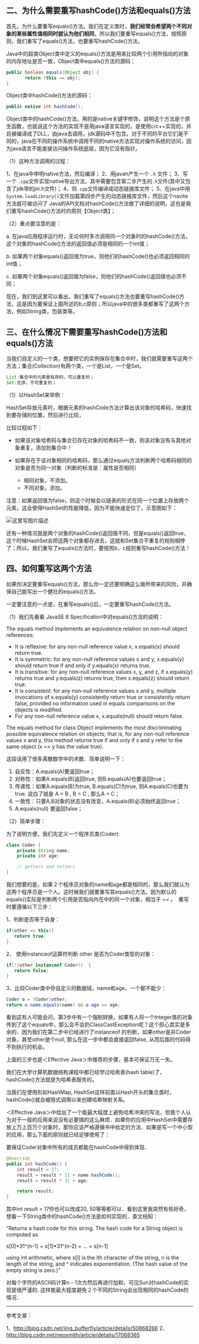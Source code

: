 ## 二、为什么需要重写hashCode()方法和equals()方法

首先，为什么要重写equals()方法。我们在定义类时，**我们经常会希望两个不同对象的某些属性值相同时就认为他们相同**，所以我们要重写equals()方法，按照原则，我们重写了equals()方法，也要重写hashCode()方法。

Java中的超类Object类中定义的equals()方法是用来比较两个引用所指向的对象的内存地址是否一致，Object类中equals()方法的源码：

```java
public boolean equals(Object obj) {
       return (this == obj);
}
```

Object类中hashCode()方法的源码：

```java
public native int hashCode();
```

Object类中的hashCode()方法，用的是native关键字修饰，说明这个方法是个原生函数，也就说这个方法的实现不是用java语言实现的，是使用c/c++实现的，并且被编译成了DLL，由java去调用，jdk源码中不包含。对于不同的平台它们是不同的，java在不同的操作系统中调用不同的native方法实现对操作系统的访问，因为java语言不能直接访问操作系统底层，因为它没有指针。

（1）这种方法调用的过程：

1、在java中申明native方法，然后编译； 
2、用javah产生一个 `.h` 文件； 
3、写一个 `.cpp`文件实现native导出方法，其中需要包含第二步产生的`.h`文件(其中又包含了jdk带的jni.h文件)； 
4、将`.cpp`文件编译成动态链接库文件； 
5、在java中用`System.loadLibrary()`文件加载第四步产生的动态链接库文件，然后这个navite方法就可被访问了 
Java的API文档对hashCode()方法做了详细的说明，这也是我们重写hashCode()方法时的原则【Object类】；

（2）重点要注意的是：

a. 在java应用程序运行时，无论何时多次调用同一个对象时的hashCode()方法，这个对象的hashCode()方法的返回值必须是相同的一个int值；

b. 如果两个对象equals()返回值为true，则他们的hashCode()也必须返回相同的int值；

c. 如果两个对象equals()返回值为false，则他们的hashCode()返回值也必须不同；

现在，我们到这里可以看出，我们重写了equals()方法也要重写hashCode()方法，这是因为要保证上面所述的b,c原则；所以java中的很多类都重写了这两个方法，例如String类，包装类等。

## 三、在什么情况下需要重写hashCode()方法和equals()方法

当我们自定义的一个类，想要把它的实例保存在集合中时，我们就需要重写这两个方法；集合(Collection)有两个类，一个是List，一个是Set。

```java
List:集合中的元素是有序的，可以重复的；
Set:无序，不可重复的；
```

（1）以HashSet来举例：

HashSet存放元素时，根据元素的hashCode方法计算出该对象的哈希码，快速找到要存储的位置，然后进行比较，

比较过程如下：

- 如果该对象哈希码与集合已存在对象的哈希码不一致，则该对象没有与其他对象重复，添加到集合中！

- 如果存在于该对象相同的哈希码，那么通过equals方法判断两个哈希码相同的对象是否为同一对象（判断的标准是：属性是否相同）

   

  - 相同对象，不添加。
  - 不同对象，添加。

注意：如果返回值为false，则这个时候会以链表的形式在同一个位置上存放两个元素，这会使得HashSet的性能降低，因为不能快速定位了。示意图如下：

![这里写图片描述](https://typoralim.oss-cn-beijing.aliyuncs.com/img/20210201134305.png)

还有一种情况就是两个对象的hashCode()返回值不同，但是equals()返回true，这个时候HashSet会把这两个对象都存进去，这就和Set集合不重复的规则相悖了；所以，我们重写了equals()方法时，要按照b，c规则重写hashCode()方法！

## 四、如何重写这两个方法

如果你决定要重写equals()方法，那么你一定还要明确这么做所带来的风险，并确保自己能写出一个健壮的equals()方法。

一定要注意的一点是，在重写equals()后，一定要重写hashCode()方法。

（1）我们先看看 JavaSE 8 Specification中对equals()方法的说明：

The equals method implements an equivalence relation on non-null object references:

- It is reflexive: for any non-null reference value x, x.equals(x) should return true.
- It is symmetric: for any non-null reference values x and y, x.equals(y) should return true if and only if y.equals(x) returns true.
- It is transitive: for any non-null reference values x, y, and z, if x.equals(y) returns true and y.equals(z) returns true, then x.equals(z) should return true.
- It is consistent: for any non-null reference values x and y, multiple invocations of x.equals(y) consistently return true or consistently return false, provided no information used in equals comparisons on the objects is modified.
- For any non-null reference value x, x.equals(null) should return false.

The equals method for class Object implements the most discriminating possible equivalence relation on objects; that is, for any non-null reference values x and y, this method returns true if and only if x and y refer to the same object (x == y has the value true).

这段话用了很多离散数学中的术数．简单说明一下：

1. 自反性：A.equals(A)要返回true；
2. 对称性：如果A.equals(B)返回true, 则B.equals(A)也要返回true；
3. 传递性：如果A.equals(B)为true, B.equals(C)为true, 则A.equals(C)也要为true. 说白了就是 A = B , B = C , 那么A = C；
4. 一致性：只要A,B对象的状态没有改变，A.equals(B)必须始终返回true；
5. A.equals(null) 要返回false；

（2）简单步骤：

为了说明方便，我们先定义一个程序员类(Coder):

```java
class Coder {  
    private String name;  
    private int age;  

    // getters and setters  
} 
```

我们想要的是，如果２个程序员对象的name和age都是相同的，那么我们就认为这两个程序员是一个人。这时候我们就要重写其equals()方法。因为默认的equals()实际是判断两个引用是否指向内在中的同一个对象，相当于 == 。　重写时要遵循以下三步：

1、判断是否等于自身：

```java
if(other == this){
   return true;  
}
```

2、 使用instanceof运算符判断 other 是否为Coder类型的对象：

```java
if(!(other instanceof Coder))  {
   return false;  
}
```

3、比较Coder类中你自定义的数据域，name和age，一个都不能少：

```java
Coder o = (Coder)other;  
return o.name.equals(name) && o.age == age;
```

看到这有人可能会问，第3步中有一个强制转换，如果有人将一个Integer类的对象传到了这个equals中，那么会不会扔ClassCastException呢？这个担心其实是多余的．因为我们在第二步中已经进行了instanceof 的判断，如果other是非Coder对象，甚至other是个null, 那么在这一步中都会直接返回false, 从而后面的代码得不到执行的机会。

上面的三步也是＜Effective Java＞中推荐的步骤，基本可保证万无一失。

我们在大学计算机数据结构课程中都已经学过哈希表(hash table)了，hashCode()方法就是为哈希表服务的。

当我们在使用形如HashMap, HashSet这样前面以Hash开头的集合类时，hashCode()就会被隐式调用以来创建哈希映射关系。

＜Effective Java＞中给出了一个能最大程度上避免哈希冲突的写法，但我个人认为对于一般的应用来说没有必要搞的这么麻烦．如果你的应用中HashSet中需要存放上万上百万个对象时，那你应该严格遵循书中给定的方法．如果是写一个中小型的应用，那么下面的原则就已经足够使用了：

要保证Coder对象中所有的成员都能在hashCode中得到体现．

```java
@Override  
public int hashCode() {  
    int result = 17;  
    result = result * 31 + name.hashCode();  
    result = result * 31 + age;  

    return result;  
}
```

其中int result = 17你也可以改成20, 50等等都可以．看到这里我突然有些好奇，想看一下String类中的hashCode()方法是如何实现的．查文档知：

“Returns a hash code for this string. The hash code for a String object is computed as

s[0]*31^(n-1) + s[1]*31^(n-2) + … + s[n-1]

using int arithmetic, where s[i] is the ith character of the string, n is the length of the string, and ^ indicates exponentiation. (The hash value of the empty string is zero.)”

对每个字符的ASCII码计算n - 1次方然后再进行加和，可见Sun对hashCode的实现是很严谨的. 这样能最大程度避免２个不同的String会出现相同的hashCode的情况．

------

参考文章：

1、http://blog.csdn.net/jing_bufferfly/article/details/50868266 
2、http://blog.csdn.net/neosmith/article/details/17068365